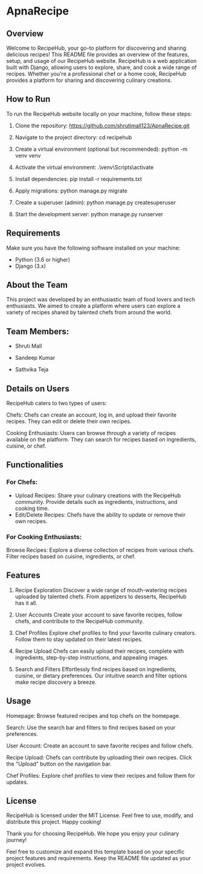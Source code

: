 # ApnaRecipe

## Overview
Welcome to RecipeHub, your go-to platform for discovering and sharing delicious recipes! This README file provides an overview of the features, setup, and usage of our RecipeHub website.
RecipeHub is a web application built with Django, allowing users to explore, share, and cook a wide range of recipes. Whether you're a professional chef or a home cook, RecipeHub provides a platform for sharing and discovering culinary creations.



## How to Run
To run the RecipeHub website locally on your machine, follow these steps:
1. Clone the repository:
   https://github.com/shrutimall123/ApnaRecipe.git

2. Navigate to the project directory:
   cd recipehub

3. Create a virtual environment (optional but recommended):
   python -m venv venv

4. Activate the virtual environment:
   .\venv\Scripts\activate

5. Install dependencies:
   pip install -r requirements.txt

6. Apply migrations:
   python manage.py migrate

7. Create a superuser (admin):
   python manage.py createsuperuser

8. Start the development server:
   python manage.py runserver

## Requirements
Make sure you have the following software installed on your machine:

- Python (3.6 or higher)
- Django (3.x)


## About the Team
This project was developed by an enthusiastic team of food lovers and tech enthusiasts. We aimed to create a platform where users can explore a variety of recipes shared by talented chefs from around the world.

## Team Members:
- Shruti Mall

- Sandeep Kumar

- Sathvika Teja

## Details on Users
RecipeHub caters to two types of users:

Chefs:
Chefs can create an account, log in, and upload their favorite recipes.
They can edit or delete their own recipes.

Cooking Enthusiasts:
Users can browse through a variety of recipes available on the platform.
They can search for recipes based on ingredients, cuisine, or chef.


## Functionalities

### For Chefs:
- Upload Recipes:
Share your culinary creations with the RecipeHub community.
Provide details such as ingredients, instructions, and cooking time.
- Edit/Delete Recipes:
Chefs have the ability to update or remove their own recipes.

### For Cooking Enthusiasts:
Browse Recipes:
Explore a diverse collection of recipes from various chefs.
Filter recipes based on cuisine, ingredients, or chef.


## Features
1. Recipe Exploration
Discover a wide range of mouth-watering recipes uploaded by talented chefs. From appetizers to desserts, RecipeHub has it all.

2. User Accounts
Create your account to save favorite recipes, follow chefs, and contribute to the RecipeHub community.

3. Chef Profiles
Explore chef profiles to find your favorite culinary creators. Follow them to stay updated on their latest recipes.

4. Recipe Upload
Chefs can easily upload their recipes, complete with ingredients, step-by-step instructions, and appealing images.

5. Search and Filters
Effortlessly find recipes based on ingredients, cuisine, or dietary preferences. Our intuitive search and filter options make recipe discovery a breeze.


## Usage

Homepage:
Browse featured recipes and top chefs on the homepage.

Search:
Use the search bar and filters to find recipes based on your preferences.

User Account:
Create an account to save favorite recipes and follow chefs.

Recipe Upload:
Chefs can contribute by uploading their own recipes. Click the "Upload" button on the navigation bar.

Chef Profiles:
Explore chef profiles to view their recipes and follow them for updates.

## License
RecipeHub is licensed under the MIT License. Feel free to use, modify, and distribute this project. Happy cooking!

Thank you for choosing RecipeHub. We hope you enjoy your culinary journey!



Feel free to customize and expand this template based on your specific project features and requirements. Keep the README file updated as your project evolves.




